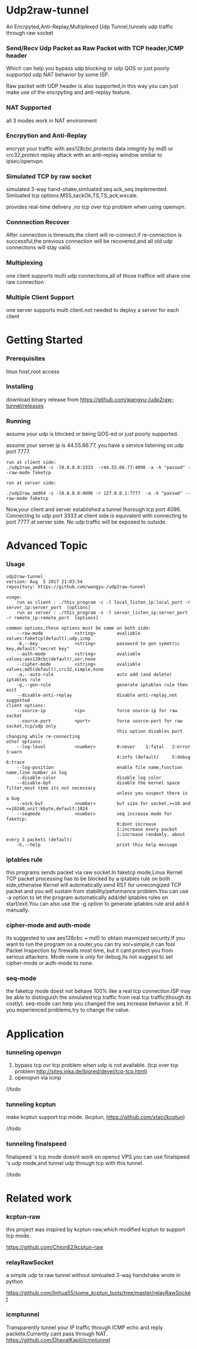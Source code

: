 # Udp2raw-tunnel
An Encrpyted,Anti-Replay,Multiplexed Udp Tunnel,tunnels udp traffic through raw socket

### Send/Recv Udp Packet as Raw Packet with TCP header,ICMP header
Which can help you bypass udp blocking or udp QOS or just poorly supported udp NAT behavior by some ISP. 

Raw packet with UDP header is also supported,in this way you can just make use of the encrpyting and anti-replay feature.

### NAT Supported
all 3 modes work in NAT environment 

### Encrpytion and Anti-Replay
encrypt your traffic with aes128cbc,protects data integrity by md5 or crc32,protect replay attack with an anti-replay window smiliar to ipsec/openvpn.

### Simulated TCP by raw socket 
simulated 3-way hand-shake,simluated seq ack_seq implemented. Simluated tcp options:MSS,sackOk,TS,TS_ack,wscale. 

provides real-time delivery ,no tcp over tcp problem when using openvpn.

### Connnection Recover
After connection is timeouts,the client will re-connect.if re-connection is successful,the previous connection will be recovered,and all old udp connections will stay vaild.

### Multiplexing
one client supports multi udp connections,all of those traffice will share one raw connection

### Multiple Client Support
one server supports multi client.not needed to deploy a server for each client 

# Getting Started

### Prerequisites
linux host,root access

### Installing
download binary release from https://github.com/wangyu-/udp2raw-tunnel/releases

### Running 
assume your udp is blocked or being QOS-ed or just poorly supported.

assume your server ip is 44.55.66.77, you have a service listening on udp port 7777.
```
run at client side:
./udp2raw_amd64 -c -l0.0.0.0:3333  -r44.55.66.77:4096 -a -k "passwd" --raw-mode faketcp

run at server side:

./udp2raw_amd64 -s -l0.0.0.0:4096 -r 127.0.0.1:7777  -a -k "passwd" --raw-mode faketcp

```
Now,your client and server established a tunnel thorough tcp port 4096. Connecting to udp port 3333 at client side  is equivalent with connecting to port 7777 at server side. No udp traffic will be exposed to outside.

# Advanced Topic

### Usage
```
udp2raw-tunnel
version: Aug  5 2017 21:03:54
repository: https://github.com/wangyu-/udp2raw-tunnel

usage:
    run as client : ./this_program -c -l local_listen_ip:local_port -r server_ip:server_port  [options]
    run as server : ./this_program -s -l server_listen_ip:server_port -r remote_ip:remote_port  [options]

common options,these options must be same on both side:
    --raw-mode            <string>        avaliable values:faketcp(default),udp,icmp
    -k,--key              <string>        password to gen symetric key,default:"secret key"
    --auth-mode           <string>        avaliable values:aes128cbc(default),xor,none
    --cipher-mode         <string>        avaliable values:md5(default),crc32,simple,none
    -a,--auto-rule                        auto add (and delete) iptables rule
    -g,--gen-rule                         generate iptables rule then exit
    --disable-anti-replay                 disable anti-replay,not suggested
client options:
    --source-ip           <ip>            force source-ip for raw socket
    --source-port         <port>          force source-port for raw socket,tcp/udp only
                                          this option disables port changing while re-connecting
other options:
    --log-level           <number>        0:never    1:fatal   2:error   3:warn 
                                          4:info (default)     5:debug   6:trace
    --log-position                        enable file name,function name,line number in log
    --disable-color                       disable log color
    --disable-bpf                         disable the kernel space filter,most time its not necessary
                                          unless you suspect there is a bug
    --sock-buf            <number>        buf size for socket,>=10 and <=10240,unit:kbyte,default:1024
    --seqmode             <number>        seq increase mode for faketcp:
                                          0:dont increase
                                          1:increase every packet
                                          2:increase randomly, about every 3 packets (default)
    -h,--help                             print this help message
```
### iptables rule
this programs sends packet via raw socket.In faketcp mode,Linux Kernel TCP packet processing has to be blocked by a iptables rule on both side,otherwise Kernel will automatically send RST for unrecongized TCP packet and you will sustain from stability/peformance problem.You can use -a option to let the program automatically add/del iptables rules on start/exit.You can also use the -g option to generate iptables rule and add it manually.

### cipher-mode and auth-mode 
Its suggested to use aes128cbc + md5 to obtain maxmized security.If you want to run the program on a router,you can try xor+simple,it can fool Packet Inspection by firewalls most time, but it cant protect you from serious attackers. Mode none is only for debug,its not suggest to set cipher-mode or auth-mode to none.

### seq-mode
the faketcp mode doest not behave 100% like a real tcp connection.ISP may be able to distinguish the simulated tcp traffic from real tcp traffic(though its costly). seq-mode can help you changed the seq increase behavior a bit. If you experienced problems,try to change the value. 


# Application
### tunneling openvpn
1. bypass tcp ovr tcp problem when udp is not avaliable. 
(tcp over tcp problem http://sites.inka.de/bigred/devel/tcp-tcp.html)
2. openopvn via icmp

//todo
### tunneling kcptun
make kcptun support tcp mode.
(kcptun, https://github.com/xtaci/kcptun)

//todo
### tunneling finalspeed
finalspeed 's tcp mode doesnt work on openvz VPS.you can use finalspeed 's udp mode,and tunnel udp through tcp with this tunnel.

//todo


# Related work

### kcptun-raw
this project was inspired by kcptun-raw,which modified kcptun to support tcp mode.

https://github.com/Chion82/kcptun-raw

### relayRawSocket
a simple  udp to raw tunnel without simluated 3-way handshake wrote in python

https://github.com/linhua55/some_kcptun_tools/tree/master/relayRawSocket

### icmptunnel
Transparently tunnel your IP traffic through ICMP echo and reply packets.Currently cant pass through NAT.
https://github.com/DhavalKapil/icmptunnel
